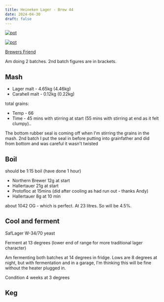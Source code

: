 ```yaml
---
title: Heineken Lager - Brew 44
date: 2024-04-30
draft: false 
---
```

[![pot](/images/2024-04-30/1.jpg "foo")](/images/2024-04-30/1.jpg)

[![pot](/images/2024-04-30/2.jpg "foo")](/images/2024-04-30/2.jpg)


[Brewers Friend](https://www.brewersfriend.com/homebrew/recipe/view/653323/heineken-lager-clone)

Am doing 2 batches. 2nd batch figures are in brackets.

## Mash

- Lager malt - 4.65kg (4.46kg)
- Carahell malt - 0.12kg (0.22kg)

total grains: 

- Temp - 66
- Time - 45 mins with stirring at start (55 mins with stirring at end as it felt clumpy).. 

The bottom rubber seal is coming off when I'm stirring the grains in the mash. 2nd batch I put the seal in before putting into grainfather and did from bottom and was careful it wasn't twisted

## Boil

should be 1:15 boil (have done 1 hour)

- Northern Brewer 12g at start
- Hallertauer 21g at start 
- Protofloc at 15mins (did after cooling as had run out - thanks Andy)
- Hallertauer 8g at 10 min

about 1042 OG - which is perfect. At 23 litres. So will be 4.5%.

## Cool and ferment

SafLager W-34/70 yeast

Ferment at 13 degrees (lower end of range for more traditional lager character)

Am fermenting both batches at 14 degrees in fridge. Lows are 8 degrees at night, but with fermentation and in a garage, I'm thinking this will be fine without the heater plugged in.



Condition 4 weeks at 3 degrees


## Keg





